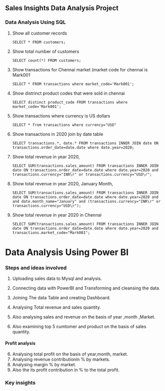 ## Sales Insights Data Analysis Project

### Data Analysis Using SQL

1. Show all customer records

    `SELECT * FROM customers;`

1. Show total number of customers

    `SELECT count(*) FROM customers;`

1. Show transactions for Chennai market (market code for chennai is Mark001

    `SELECT * FROM transactions where market_code='Mark001';`

1. Show distrinct product codes that were sold in chennai

    `SELECT distinct product_code FROM transactions where market_code='Mark001';`

1. Show transactions where currency is US dollars

    `SELECT * from transactions where currency="USD"`

1. Show transactions in 2020 join by date table

    `SELECT transactions.*, date.* FROM transactions INNER JOIN date ON transactions.order_date=date.date where date.year=2020;`

1. Show total revenue in year 2020,

    `SELECT SUM(transactions.sales_amount) FROM transactions INNER JOIN date ON transactions.order_date=date.date where date.year=2020 and transactions.currency="INR\r" or transactions.currency="USD\r";`
	
1. Show total revenue in year 2020, January Month,

    `SELECT SUM(transactions.sales_amount) FROM transactions INNER JOIN date ON transactions.order_date=date.date where date.year=2020 and and date.month_name="January" and (transactions.currency="INR\r" or transactions.currency="USD\r");`

1. Show total revenue in year 2020 in Chennai

    `SELECT SUM(transactions.sales_amount) FROM transactions INNER JOIN date ON transactions.order_date=date.date where date.year=2020
and transactions.market_code="Mark001";`


Data Analysis Using Power BI
============================

### Steps and ideas involved
1.  Uploading sales data to Mysql and analysis.

2.  Connecting data with PowerBI and Transforming and cleansing the data.

3.  Joining The data Table and creating Dashboard.

4.  Analysing Total revenue and sales quantity.

5.  Also analysing sales and revenue on the basis of year ,month ,Market.

6.  Also examining top 5 cumtomer and product on the basis of sales quantity.

#### Profit analysis

6.  Analysing total profit on the basis of year,month, market.
7.  Analysing revenue contributionin % by markets.
8.  Analysing margin %  by market.
9.  Also the its profit contribution in % to the total profit.

    
### Key insights

